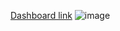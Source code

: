 [Dashboard link](https://public.tableau.com/app/profile/.48844816/viz/02__17400408648250/1_1)
![image](https://github.com/user-attachments/assets/aff40ed1-c589-41ff-8155-82d67798f44e)
